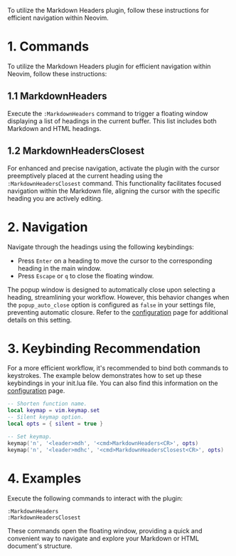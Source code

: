 To utilize the Markdown Headers plugin, follow these instructions for efficient navigation within Neovim.

# 1. Commands

To utilize the Markdown Headers plugin for efficient navigation within Neovim, follow these instructions:

## 1.1 MarkdownHeaders

Execute the `:MarkdownHeaders` command to trigger a floating window displaying a list of headings in the current buffer. This list includes both Markdown and HTML headings.

## 1.2 MarkdownHeadersClosest

For enhanced and precise navigation, activate the plugin with the cursor preemptively placed at the current heading using the `:MarkdownHeadersClosest` command. This functionality facilitates focused navigation within the Markdown file, aligning the cursor with the specific heading you are actively editing.

# 2. Navigation

Navigate through the headings using the following keybindings:

-   Press `Enter` on a heading to move the cursor to the corresponding heading in the main window.
-   Press `Escape` or `q` to close the floating window.

The popup window is designed to automatically close upon selecting a heading, streamlining your workflow. However, this behavior changes when the `popup_auto_close` option is configured as `false` in your settings file, preventing automatic closure. Refer to the [configuration](https://github.com/AntonVanAssche/md-headers.nvim/wiki/Configuration) page for additional details on this setting.

# 3. Keybinding Recommendation

For a more efficient workflow, it's recommended to bind both commands to keystrokes. The example below demonstrates how to set up these keybindings in your init.lua file. You can also find this information on the [configuration](https://github.com/AntonVanAssche/md-headers.nvim/wiki/Configuration) page.

```lua
-- Shorten function name.
local keymap = vim.keymap.set
-- Silent keymap option.
local opts = { silent = true }

-- Set keymap.
keymap('n', '<leader>mdh', '<cmd>MarkdownHeaders<CR>', opts)
keymap('n', '<leader>mdhc', '<cmd>MarkdownHeadersClosest<CR>', opts)
```

# 4. Examples

Execute the following commands to interact with the plugin:

```vim
:MarkdownHeaders
:MarkdownHeadersClosest
```

These commands open the floating window, providing a quick and convenient way to navigate and explore your Markdown or HTML document's structure.
